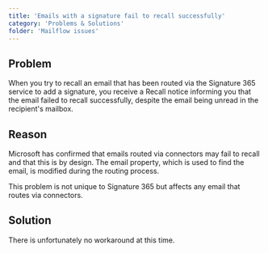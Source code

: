 ```yaml
---
title: 'Emails with a signature fail to recall successfully'
category: 'Problems & Solutions'
folder: 'Mailflow issues'
---
```


## Problem

When you try to recall an email that has been routed via the Signature 365 service to add a signature, you receive a Recall notice informing you that the email failed to recall successfully, despite the email being unread in the recipient's mailbox.

## Reason

Microsoft has confirmed that emails routed via connectors may fail to recall and that this is by design. The email property, which is used to find the email, is modified during the routing process.

This problem is not unique to Signature 365 but affects any email that routes via connectors.

## Solution

There is unfortunately no workaround at this time.